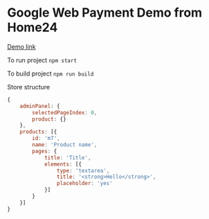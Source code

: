 # Google Web Payment Demo from Home24

[Demo link](https://sergeyshvager.github.io/React-Form-Builder/#/product/)

To run project
`npm start`


To build project
`npm run build`



Store structure
```javascript
{
    adminPanel: {
        selectedPageIndex: 0,
        product: {}
    },
    products: [{
        id: 'm7',
        name: 'Product name',
        pages: {
            title: 'Title',
            elements: [{
                type: 'textarea',
                title: '<strong>Hello</strong>',
                placeholder: 'yes'
            }]
        }
    }]
}
```
